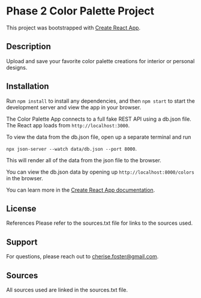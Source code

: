 # Phase 2 Color Palette Project

This project was bootstrapped with [Create React App](https://github.com/facebook/create-react-app).

## Description

Upload and save your favorite color palette creations for interior or personal designs.

## Installation

Run <code>npm install</code> to install any dependencies, and then <code>npm start</code> to start the development server and view the app in your browser. 

The Color Palette App connects to a full fake REST API using a db.json file. The React app loads from <code>http://localhost:3000</code>. 

To view the data from the db.json file, open up a separate terminal and run

<code>npx json-server --watch data/db.json --port 8000</code>. 

This will render all of the data from the json file to the browser.

You can view the db.json data by opening up <code>http://localhost:8000/colors</code> in the browser.


You can learn more in the [Create React App documentation](https://facebook.github.io/create-react-app/docs/getting-started).

## License
References Please refer to the sources.txt file for links to the sources used.

## Support
For questions, please reach out to cherise.foster@gmail.com.

## Sources
All sources used are linked in the sources.txt file.
